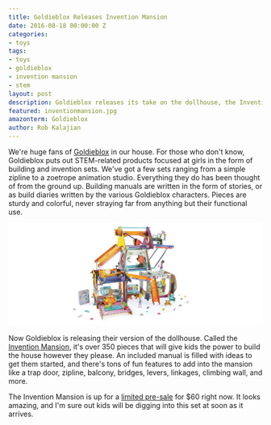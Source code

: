 ```yaml
---
title: Goldieblox Releases Invention Mansion
date: 2016-08-18 00:00:00 Z
categories:
- toys
tags:
- toys
- goldieblox
- invention mansion
- stem
layout: post
description: Goldieblox releases its take on the dollhouse, the Invention Mansion.
featured: inventionmansion.jpg
amazonterm: Goldieblox
author: Rob Kalajian
---
```


We're huge fans of [Goldieblox](http://www.goldieblox.com) in our house. For those who don't know, Goldieblox puts out STEM-related products focused at girls in the form of building and invention sets. We've got a few sets ranging from a simple zipline to a zoetrope animation studio. Everything they do has been thought of from the ground up. Building manuals are written in the form of stories, or as build diaries written by the various Goldieblox characters. Pieces are sturdy and colorful, never straying far from anything but their functional use.

![Invention Mansion](/images/goldieblox/mansion.jpg)

Now Goldieblox is releasing their version of the dollhouse. Called the [Invention Mansion](http://www.goldieblox.com/products/invention-mansion), it's over 350 pieces that will give kids the power to build the house however they please. An included manual is filled with ideas to get them started, and there's tons of fun features to add into the mansion like a trap door, zipline, balcony, bridges, levers, linkages, climbing wall, and more.

The Invention Mansion is up for a [limited pre-sale](http://www.goldieblox.com/products/invention-mansion) for $60 right now. It looks amazing, and I'm sure out kids will be digging into this set at soon as it arrives.
